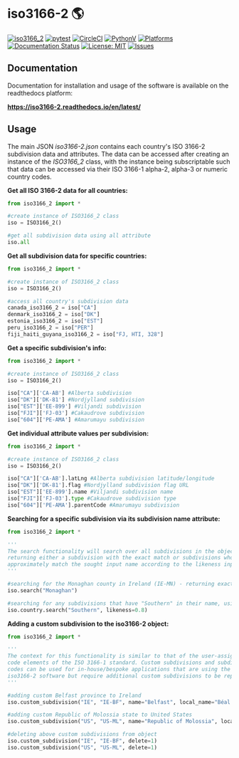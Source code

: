 # iso3166-2 🌎
[![iso3166_2](https://img.shields.io/pypi/v/iso3166-2)](https://pypi.org/project/iso3166-2/)
[![pytest](https://github.com/amckenna41/iso3166-2/workflows/Building%20and%20Testing/badge.svg)](https://github.com/amckenna41/iso3166-2/actions?query=workflowBuilding%20and%20Testing)
[![CircleCI](https://dl.circleci.com/status-badge/img/gh/amckenna41/iso3166-2/tree/main.svg?style=svg&circle-token=f399bc09886e183a1866efe27808ebecb21a5ea9)](https://dl.circleci.com/status-badge/redirect/gh/amckenna41/iso3166-2/tree/main)
[![PythonV](https://img.shields.io/pypi/pyversions/iso3166-2?logo=2)](https://pypi.org/project/iso3166-2/)
[![Platforms](https://img.shields.io/badge/platforms-linux%2C%20macOS%2C%20Windows-green)](https://pypi.org/project/iso3166-2/)
[![Documentation Status](https://readthedocs.org/projects/iso3166-2/badge/?version=latest)](https://iso3166-2.readthedocs.io/en/latest/?badge=latest)
[![License: MIT](https://img.shields.io/github/license/amckenna41/iso3166-2)](https://opensource.org/licenses/MIT)
[![Issues](https://img.shields.io/github/issues/amckenna41/iso3166-2)](https://github.com/amckenna41/iso3166-2/issues)

Documentation
-------------
Documentation for installation and usage of the software is available on the readthedocs platform:

<b>https://iso3166-2.readthedocs.io/en/latest/</b>

Usage
-----
The main JSON <i>iso3166-2.json</i> contains each country's ISO 3166-2 subdivision data and attributes. The data can be accessed after creating an instance of the <i>ISO3166_2</i> class, with the instance being subscriptable such that data can be accessed via their ISO 3166-1 alpha-2, alpha-3 or numeric country codes.

**Get all ISO 3166-2 data for all countries:**
```python
from iso3166_2 import *

#create instance of ISO3166_2 class
iso = ISO3166_2()

#get all subdivision data using all attribute
iso.all
```

**Get all subdivision data for specific countries:**
```python
from iso3166_2 import *

#create instance of ISO3166_2 class
iso = ISO3166_2()

#access all country's subdivision data
canada_iso3166_2 = iso["CA"]
denmark_iso3166_2 = iso["DK"]
estonia_iso3166_2 = iso["EST"]
peru_iso3166_2 = iso["PER"]
fiji_haiti_guyana_iso3166_2 = iso["FJ, HTI, 328"]
```

**Get a specific subdivision's info:**
```python
from iso3166_2 import *

#create instance of ISO3166_2 class
iso = ISO3166_2()

iso["CA"]['CA-AB'] #Alberta subdivision
iso["DK"]['DK-81'] #Nordjylland subdivision
iso["EST"]['EE-899'] #Viljandi subdivision
iso["FJI"]['FJ-03'] #Cakaudrove subdivision 
iso["604"]['PE-AMA'] #Amarumayu subdivision
```

**Get individual attribute values per subdivision:**
```python
from iso3166_2 import *

#create instance of ISO3166_2 class
iso = ISO3166_2()

iso["CA"]['CA-AB'].latLng #Alberta subdivision latitude/longitude
iso["DK"]['DK-81'].flag #Nordjylland subdivision flag URL
iso["EST"]['EE-899'].name #Viljandi subdivision name
iso["FJI"]['FJ-03'].type #Cakaudrove subdivision type
iso["604"]['PE-AMA'].parentCode #Amarumayu subdivision
```

**Searching for a specific subdivision via its subdivision name attribute:**
```python
from iso3166_2 import *

'''
The search functionality will search over all subdivisions in the object, 
returning either a subdivision with the exact match or subdivisions whose names 
approximately match the sought input name according to the likeness input parameter
'''

#searching for the Monaghan county in Ireland (IE-MN) - returning exact matching subdivision
iso.search("Monaghan")

#searching for any subdivisions that have "Southern" in their name, using a likeness score of 0.8
iso.country.search("Southern", likeness=0.8)
```

**Adding a custom subdivision to the iso3166-2 object:**
```python
from iso3166_2 import *

'''
The context for this functionality is similar to that of the user-assigned 
code elements of the ISO 3166-1 standard. Custom subdivisions and subdivision 
codes can be used for in-house/bespoke applications that are using the 
iso3166-2 software but require additional custom subdivisions to be represented
'''

#adding custom Belfast province to Ireland
iso.custom_subdivision("IE", "IE-BF", name="Belfast", local_name="Béal Feirste", type_="province", lat_lng=[54.596, -5.931], parent_code=None, flag=None)

#adding custom Republic of Molossia state to United States 
iso.custom_subdivision("US", "US-ML", name="Republic of Molossia", local_name="", type_="State", lat_lng=[39.236, -119.588], parent_code=None, flag="https://upload.wikimedia.org/wikipedia/commons/c/c3/Flag_of_the_Republic_of_Molossia.svg")

#deleting above custom subdivisions from object
iso.custom_subdivision("IE", "IE-BF", delete=1)
iso.custom_subdivision("US", "US-ML", delete=1)
```